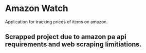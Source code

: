 # Amazon Watch
Application for tracking prices of items on amazon.
## Scrapped project due to amazon pa api requirements and web scraping limitiations.
